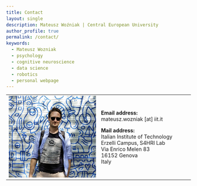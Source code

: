 ```yaml
---
title: Contact
layout: single
description: Mateusz Woźniak | Central European University
author_profile: true
permalink: /contact/
keywords:
  - Mateusz Wozniak
  - psychology
  - cognitive neuroscience
  - data science
  - robotics
  - personal webpage
---
```


<div>
  <table cellspacing="0" cellpadding="0">
    <tr>
      <td width="50%">
        <img src="/assets/images/MW_pic_001.jpg">
      </td>
      <td width="50%">
        <p><b>Email address:</b> <br>mateusz.wozniak [at] iit.it</p>
        <p>
          <b>Mail address:</b> <br>
          Italian Institute of Technology <br>
          Erzelli Campus, S4HRI Lab <br>
          Via Enrico Melen 83 <br>
          16152 Genova <br>
          Italy
        </p>
      </td>
    </tr>
  </table>
</div>

